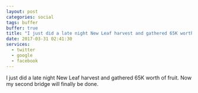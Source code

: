 ```yaml
---
layout: post
categories: social
tags: buffer
buffer: true
title: "I just did a late night New Leaf harvest and gathered 65K worth of fruit. Now my second bridge will finally be done."
date: 2017-03-31 02:41:30
services: 
  - twitter
  - google
  - facebook
---
```

I just did a late night New Leaf harvest and gathered 65K worth of fruit. Now my second bridge will finally be done.
